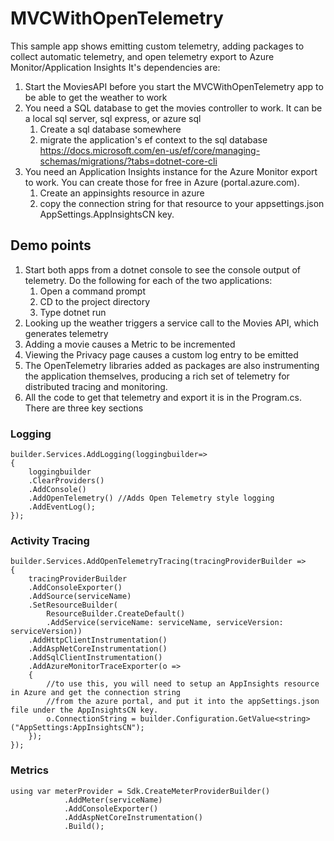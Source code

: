 # MVCWithOpenTelemetry
This sample app shows emitting custom telemetry, adding packages to collect automatic telemetry, and open telemetry export to Azure Monitor/Application Insights
It's dependencies are:
1. Start the MoviesAPI before you start the MVCWithOpenTelemetry app to be able to get the weather to work
2. You need a SQL database to get the movies controller to work. It can be a local sql server, sql express, or azure sql
	1. Create a sql database somewhere
	2. migrate the application's ef context to the sql database https://docs.microsoft.com/en-us/ef/core/managing-schemas/migrations/?tabs=dotnet-core-cli
3. You need an Application Insights instance for the Azure Monitor export to work. You can create those for free in Azure (portal.azure.com).
	1. Create an appinsights resource in azure
	2. copy the connection string for that resource to your appsettings.json AppSettings.AppInsightsCN key.


## Demo points
1. Start both apps from a dotnet console to see the console output of telemetry. Do the following for each of the two applications:
   1. Open a command prompt
   2. CD to the project directory
   3. Type dotnet run
3. Looking up the weather triggers a service call to the Movies API, which generates telemetry
4. Adding a movie causes a Metric to be incremented
5. Viewing the Privacy page causes a custom log entry to be emitted
6. The OpenTelemetry libraries added as packages are also instrumenting the application themselves, producing a rich set of telemetry for distributed tracing and monitoring.
7. All the code to get that telemetry and export it is in the Program.cs. There are three key sections

### Logging
```
builder.Services.AddLogging(loggingbuilder=>
{
    loggingbuilder
    .ClearProviders()
    .AddConsole()
    .AddOpenTelemetry() //Adds Open Telemetry style logging
    .AddEventLog();
});
```

### Activity Tracing
```
builder.Services.AddOpenTelemetryTracing(tracingProviderBuilder =>
{
    tracingProviderBuilder
    .AddConsoleExporter()
    .AddSource(serviceName)
    .SetResourceBuilder(
        ResourceBuilder.CreateDefault()
        .AddService(serviceName: serviceName, serviceVersion: serviceVersion))
    .AddHttpClientInstrumentation()
    .AddAspNetCoreInstrumentation()
    .AddSqlClientInstrumentation()
    .AddAzureMonitorTraceExporter(o =>
    {
        //to use this, you will need to setup an AppInsights resource in Azure and get the connection string
        //from the azure portal, and put it into the appSettings.json file under the AppInsightsCN key.
        o.ConnectionString = builder.Configuration.GetValue<string>("AppSettings:AppInsightsCN");
    });
});
```
### Metrics
```  
using var meterProvider = Sdk.CreateMeterProviderBuilder()
            .AddMeter(serviceName)
            .AddConsoleExporter()
            .AddAspNetCoreInstrumentation()
            .Build();
```
